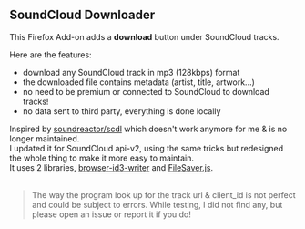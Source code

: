 ## SoundCloud Downloader

This Firefox Add-on adds a **download** button under SoundCloud tracks.

Here are the features:
- download any SoundCloud track in mp3 (128kbps) format
- the downloaded file contains metadata (artist, title, artwork...)
- no need to be premium or connected to SoundCloud to download tracks!
- no data sent to third party, everything is done locally

Inspired by [soundreactor/scdl](https://github.com/soundreactor/scdl) which doesn't work anymore for me & is no longer maintained.<br>
I updated it for SoundCloud api-v2, using the same tricks but redesigned the whole thing to make it more easy to maintain.<br>
It uses 2 libraries, [browser-id3-writer](https://github.com/egoroof/browser-id3-writer) and [FileSaver.js](https://github.com/eligrey/FileSaver.js).<br>
<br>
> The way the program look up for the track url & client_id is not perfect and could be subject to errors.
> While testing, I did not find any, but please open an issue or report it if you do!
